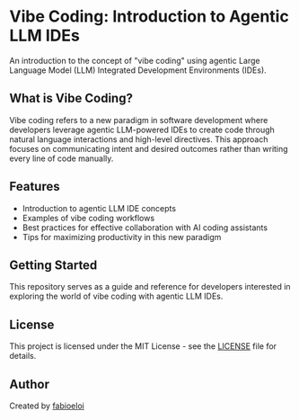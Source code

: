 # Vibe Coding: Introduction to Agentic LLM IDEs

An introduction to the concept of "vibe coding" using agentic Large Language Model (LLM) Integrated Development Environments (IDEs).

## What is Vibe Coding?

Vibe coding refers to a new paradigm in software development where developers leverage agentic LLM-powered IDEs to create code through natural language interactions and high-level directives. This approach focuses on communicating intent and desired outcomes rather than writing every line of code manually.

## Features

- Introduction to agentic LLM IDE concepts
- Examples of vibe coding workflows
- Best practices for effective collaboration with AI coding assistants
- Tips for maximizing productivity in this new paradigm

## Getting Started

This repository serves as a guide and reference for developers interested in exploring the world of vibe coding with agentic LLM IDEs.

## License

This project is licensed under the MIT License - see the [LICENSE](LICENSE) file for details.

## Author

Created by [fabioeloi](https://github.com/fabioeloi)
